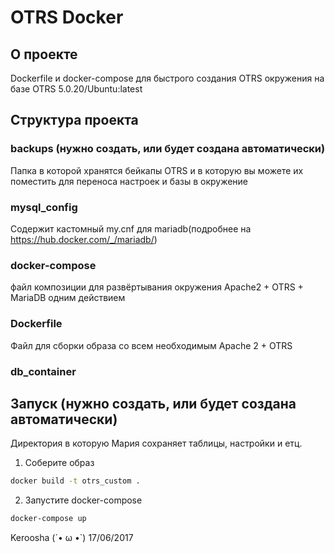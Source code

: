 # OTRS Docker

## О проекте

Dockerfile и docker-compose для быстрого создания OTRS окружения на базе OTRS 5.0.20/Ubuntu:latest

## Структура проекта

### backups (нужно создать, или будет создана автоматически)

Папка в которой хранятся бейкапы OTRS и в которую вы можете их поместить для переноса настроек и базы в окружение

### mysql_config

Содержит кастомный my.cnf для mariadb(подробнее на https://hub.docker.com/_/mariadb/)

### docker-compose

файл композиции для развёртывания окружения Apache2 + OTRS + MariaDB одним действием

### Dockerfile

Файл для сборки образа со всем необходимым Apache 2 + OTRS

### db_container 

## Запуск (нужно создать, или будет создана автоматически)

Директория в которую Мария сохраняет таблицы, настройки и етц.

1. Соберите образ

```bash
docker build -t otrs_custom .
```

2. Запустите docker-compose

```bash
docker-compose up
```

Keroosha (´• ω •`) 17/06/2017